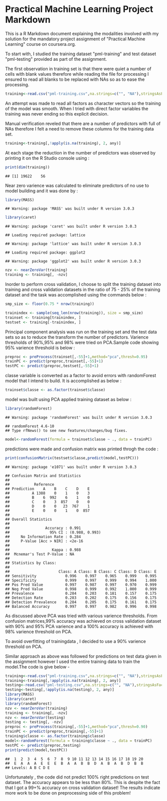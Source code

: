 Practical Machine Learning Project Markdown
========================================================

This is a R Markdown document explaining the modalities involved with my solution for the mandatory project assignment of "Practical Machine Learning" course on coursera.org.

To start with, I studied the training dataset "pml-training" and test dataset "pml-testing" provided as part of the assignment. 

The first observation in training set is that there were quiet a number of cells with blank values therefore while reading the file for processing I ensured to read all blanks to be replaced with NAs so as to ease the processing.


```r
training<-read.csv("pml-training.csv",na.strings=c("", "NA"),stringsAsFactors=FALSE)
```

An attempt was made to read all factors as character vectors so the training of the model was smooth. When I tried with direct factor variables the training was never ending so this explicit decision.

Manual verification reveled that there are a number of predictors with full of NAs therefore I felt a need to remove these columns for the training data set.


```r
training<-training[,!apply(is.na(training), 2, any)]
```
At each stage the reduction in the number of predictors was observed by printing it on the R Studio console using :

```r
print(dim(training))
```

```
## [1] 19622    56
```
Near zero varience was calculated to eliminate predictors of no use to model building and it was done by :

```r
library(MASS)
```

```
## Warning: package 'MASS' was built under R version 3.0.3
```

```r
library(caret)
```

```
## Warning: package 'caret' was built under R version 3.0.3
```

```
## Loading required package: lattice
```

```
## Warning: package 'lattice' was built under R version 3.0.3
```

```
## Loading required package: ggplot2
```

```
## Warning: package 'ggplot2' was built under R version 3.0.3
```

```r
nzv <- nearZeroVar(training)
training <- training[, -nzv]
```
Inorder to perform cross validation, I choose to split the training dataset into training and cross validation datasets in the ratio of 75 - 25% of the training dataset and the task was accomplished using the commands below :

```r
smp_size <- floor(0.75 * nrow(training))

trainindex <- sample(seq_len(nrow(training)), size = smp_size)
trainset <- training[trainindex, ]
testset <- training[-trainindex, ]
```
Principal component analysis was run on the training set and the test data sets so as to reduce the transform the number of predictors. Varience thresholds of 90%,95% and 98% were tried on PCA.Sample code showing 95% varience threshold is below :

```r
preproc <- preProcess(trainset[,-55]+1,method="pca",thresh=0.95)
trainPC <- predict(preproc,trainset[,-55]+1)
testPC <- predict(preproc,testset[,-55]+1)
```
classe variable is converted as a factor to avoid errors with randomForest model that I intend to build. It is accomplished as below :

```r
trainset$classe <- as.factor(trainset$classe)
```
model was built using PCA applied training dataset as below :

```r
library(randomForest)
```

```
## Warning: package 'randomForest' was built under R version 3.0.3
```

```
## randomForest 4.6-10
## Type rfNews() to see new features/changes/bug fixes.
```

```r
model<-randomForest(formula = trainset$classe ~ ., data = trainPC)
```
predictions were made and confusion matrix was printed throgh the code :

```r
print(confusionMatrix(testset$classe,predict(model,testPC)))
```

```
## Warning: package 'e1071' was built under R version 3.0.3
```

```
## Confusion Matrix and Statistics
## 
##           Reference
## Prediction    A    B    C    D    E
##          A 1388    0    1    0    3
##          B    6  992    6    1    0
##          C    0    3  857    0    0
##          D    0    0   23  767    1
##          E    0    0    1    0  857
## 
## Overall Statistics
##                                         
##                Accuracy : 0.991         
##                  95% CI : (0.988, 0.993)
##     No Information Rate : 0.284         
##     P-Value [Acc > NIR] : <2e-16        
##                                         
##                   Kappa : 0.988         
##  Mcnemar's Test P-Value : NA            
## 
## Statistics by Class:
## 
##                      Class: A Class: B Class: C Class: D Class: E
## Sensitivity             0.996    0.997    0.965    0.999    0.995
## Specificity             0.999    0.997    0.999    0.994    1.000
## Pos Pred Value          0.997    0.987    0.997    0.970    0.999
## Neg Pred Value          0.998    0.999    0.992    1.000    0.999
## Prevalence              0.284    0.203    0.181    0.157    0.175
## Detection Rate          0.283    0.202    0.175    0.156    0.175
## Detection Prevalence    0.284    0.205    0.175    0.161    0.175
## Balanced Accuracy       0.997    0.997    0.982    0.996    0.998
```
As discussed above PCA was tried with various varience thresholds. From confusion matrices,99% accuracy was achieved on cross validation dataset with 90% and 95% PCA varience and a 100% accuracy is achieved with 98% varience threshold on PCA.

To avoid overfitting of trainingdata , I decided to use a 90% varience threshold on PCA.

Similar approach as above was followed for predictions on test data given in the assignment however I used the entire training data to train the model.The code is give below -


```r
training<-read.csv("pml-training.csv",na.strings=c("", "NA"),stringsAsFactors=FALSE)
training<-training[,!apply(is.na(training), 2, any)]
testing<-read.csv("pml-testing.csv",na.strings=c("", "NA"),stringsAsFactors=FALSE)
testing<-testing[,!apply(is.na(testing), 2, any)]
library(MASS)
library(caret)
library(randomForest)
nzv <- nearZeroVar(training)
training <- training[, -nzv]
nzv <- nearZeroVar(testing)
testing <- testing[, -nzv]
preproc <- preProcess(training[,-55]+1,method="pca",thresh=0.90)
trainPC <- predict(preproc,training[,-55]+1)
training$classe <- as.factor(training$classe)
model<-randomForest(formula = training$classe ~ ., data = trainPC)
testPC <- predict(preproc,testing)
print(predict(model,testPC))
```

```
##  1  2  3  4  5  6  7  8  9 10 11 12 13 14 15 16 17 18 19 20 
##  E  A  A  A  E  E  E  B  A  A  B  B  D  A  B  A  B  D  B  B 
## Levels: A B C D E
```
Unfortunately , the code did not predict 100% right predictions on test dataset. The accuracy appears to be less than 80%. This is despite the fact that I got a 99+% accuracy on cross validation dataset! The results indicate more work to be done on preprocessing side of this problem! 

